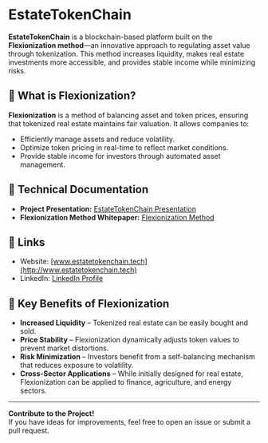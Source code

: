 # EstateTokenChain  

**EstateTokenChain** is a blockchain-based platform built on the **Flexionization method**—an innovative approach to regulating asset value through tokenization.
This method increases liquidity, makes real estate investments more accessible, and provides stable income while minimizing risks.  

## 📌 What is Flexionization?  
**Flexionization** is a method of balancing asset and token prices, ensuring that tokenized real estate maintains fair valuation. It allows companies to:  
- Efficiently manage assets and reduce volatility.  
- Optimize token pricing in real-time to reflect market conditions.  
- Provide stable income for investors through automated asset management.  

## 📄 Technical Documentation  

- **Project Presentation:** [EstateTokenChain Presentation](https://github.com/MaryanBog/EstateTokenChain/blob/main/EstateTokenChain%20-%20presentation.pdf)  
- **Flexionization Method Whitepaper:** [Flexionization Method](https://github.com/MaryanBog/EstateTokenChain/blob/main/Flexionization.pdf)  

## 🔗 Links  
- Website: [www.estatetokenchain.tech](http://www.estatetokenchain.tech)  
- LinkedIn: [LinkedIn Profile](https://www.linkedin.com/in/maryan-bogdanov-288520352/)

## 🚀 Key Benefits of Flexionization  
- **Increased Liquidity** – Tokenized real estate can be easily bought and sold.  
- **Price Stability** – Flexionization dynamically adjusts token values to prevent market distortions.  
- **Risk Minimization** – Investors benefit from a self-balancing mechanism that reduces exposure to volatility.  
- **Cross-Sector Applications** – While initially designed for real estate, Flexionization can be applied to finance, agriculture, and energy sectors.  

---

**Contribute to the Project!**  
If you have ideas for improvements, feel free to open an issue or submit a pull request. 
